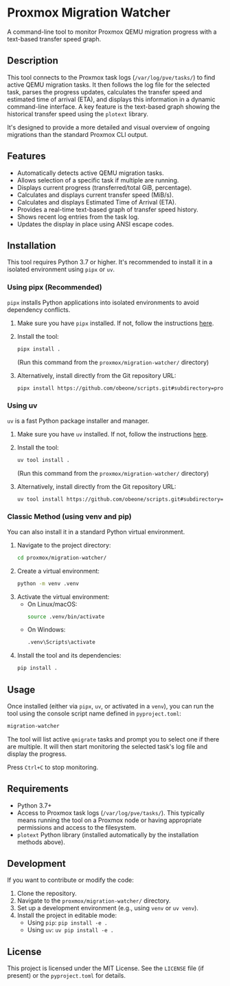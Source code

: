 # Proxmox Migration Watcher

A command-line tool to monitor Proxmox QEMU migration progress with a text-based transfer speed graph.

## Description

This tool connects to the Proxmox task logs (`/var/log/pve/tasks/`) to find active QEMU migration tasks. It then follows the log file for the selected task, parses the progress updates, calculates the transfer speed and estimated time of arrival (ETA), and displays this information in a dynamic command-line interface. A key feature is the text-based graph showing the historical transfer speed using the `plotext` library.

It's designed to provide a more detailed and visual overview of ongoing migrations than the standard Proxmox CLI output.

## Features

*   Automatically detects active QEMU migration tasks.
*   Allows selection of a specific task if multiple are running.
*   Displays current progress (transferred/total GiB, percentage).
*   Calculates and displays current transfer speed (MiB/s).
*   Calculates and displays Estimated Time of Arrival (ETA).
*   Provides a real-time text-based graph of transfer speed history.
*   Shows recent log entries from the task log.
*   Updates the display in place using ANSI escape codes.

## Installation

This tool requires Python 3.7 or higher. It's recommended to install it in a isolated environment using `pipx` or `uv`.

### Using pipx (Recommended)

`pipx` installs Python applications into isolated environments to avoid dependency conflicts.

1.  Make sure you have `pipx` installed. If not, follow the instructions [here](https://pypa.io/stable/installation/#pipx).
2.  Install the tool:
    ```bash
    pipx install .
    ```
    (Run this command from the `proxmox/migration-watcher/` directory)

3.  Alternatively, install directly from the Git repository URL:
    ```bash
    pipx install https://github.com/obeone/scripts.git#subdirectory=proxmox/migration-watcher
    ```

### Using uv

`uv` is a fast Python package installer and manager.

1.  Make sure you have `uv` installed. If not, follow the instructions [here](https://github.com/astral-sh/uv#installation).
2.  Install the tool:
    ```bash
    uv tool install .
    ```
    (Run this command from the `proxmox/migration-watcher/` directory)

3.  Alternatively, install directly from the Git repository URL:
    ```bash
    uv tool install https://github.com/obeone/scripts.git#subdirectory=proxmox/migration-watcher
    ```
    
### Classic Method (using venv and pip)

You can also install it in a standard Python virtual environment.

1.  Navigate to the project directory:
    ```bash
    cd proxmox/migration-watcher/
    ```
2.  Create a virtual environment:
    ```bash
    python -m venv .venv
    ```
3.  Activate the virtual environment:
    *   On Linux/macOS:
        ```bash
        source .venv/bin/activate
        ```
    *   On Windows:
        ```bash
        .venv\Scripts\activate
        ```
4.  Install the tool and its dependencies:
    ```bash
    pip install .
    ```

## Usage

Once installed (either via `pipx`, `uv`, or activated in a `venv`), you can run the tool using the console script name defined in `pyproject.toml`:

```bash
migration-watcher
```

The tool will list active `qmigrate` tasks and prompt you to select one if there are multiple. It will then start monitoring the selected task's log file and display the progress.

Press `Ctrl+C` to stop monitoring.

## Requirements

*   Python 3.7+
*   Access to Proxmox task logs (`/var/log/pve/tasks/`). This typically means running the tool on a Proxmox node or having appropriate permissions and access to the filesystem.
*   `plotext` Python library (installed automatically by the installation methods above).

## Development

If you want to contribute or modify the code:

1.  Clone the repository.
2.  Navigate to the `proxmox/migration-watcher/` directory.
3.  Set up a development environment (e.g., using `venv` or `uv venv`).
4.  Install the project in editable mode:
    *   Using `pip`: `pip install -e .`
    *   Using `uv`: `uv pip install -e .`

## License

This project is licensed under the MIT License. See the `LICENSE` file (if present) or the `pyproject.toml` for details.
